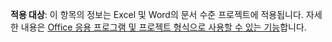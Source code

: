   **적용 대상**: 이 항목의 정보는 Excel 및 Word의 문서 수준 프로젝트에 적용됩니다. 자세한 내용은 [Office 응용 프로그램 및 프로젝트 형식으로 사용할 수 있는 기능](../../vsto/features-available-by-office-application-and-project-type.md)합니다.

  